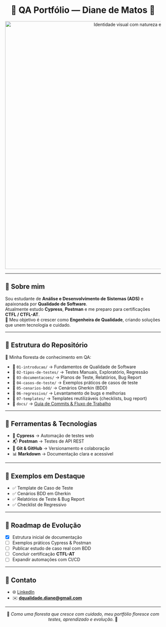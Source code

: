 <div align="center">

# 🌿 QA Portfólio — Diane de Matos 🌸  

<img src="Simbiose%20Entre%20Tecnologia%20e%20Natureza.png" width="800" alt="Identidade visual com natureza e QA" />



</div>

---

## 🌱 Sobre mim
Sou estudante de **Análise e Desenvolvimento de Sistemas (ADS)** e apaixonada por **Qualidade de Software**.  
Atualmente estudo **Cypress**, **Postman** e me preparo para certificações **CTFL / CTFL-AT**.  
🎯 Meu objetivo é crescer como **Engenheira de Qualidade**, criando soluções que unem tecnologia e cuidado.  

---

## 🌳 Estrutura do Repositório

📂 Minha floresta de conhecimento em QA:  

- 🍃 `01-introducao/` → Fundamentos de Qualidade de Software  
- 🌸 `02-tipos-de-testes/` → Testes Manuais, Exploratório, Regressão  
- 🐞 `03-documentacoes/` → Planos de Teste, Relatórios, Bug Report  
- 🌼 `04-casos-de-teste/` → Exemplos práticos de casos de teste  
- 🌿 `05-cenarios-bdd/` → Cenários Gherkin (BDD)  
- 🍂 `06-regressivo/` → Levantamento de bugs e melhorias  
- 🌻 `07-templates/` → Templates reutilizáveis (checklists, bug report)  
- 📘 `docs/` → [Guia de Commits & Fluxo de Trabalho](docs/guia-de-commits-e-fluxo.md)  

---

## 🌲 Ferramentas & Tecnologias
- 🧪 **Cypress** → Automação de testes web  
- 📬 **Postman** → Testes de API REST  
- 🐙 **Git & GitHub** → Versionamento e colaboração  
- 📊 **Markdown** → Documentação clara e acessível  

---

## 🌺 Exemplos em Destaque
- ✅ Template de Caso de Teste  
- ✅ Cenários BDD em Gherkin  
- ✅ Relatórios de Teste & Bug Report  
- ✅ Checklist de Regressivo  

---

## 🌵 Roadmap de Evolução
- [x] Estrutura inicial de documentação  
- [ ] Exemplos práticos Cypress & Postman  
- [ ] Publicar estudo de caso real com BDD  
- [ ] Concluir certificação **CTFL-AT**  
- [ ] Expandir automações com CI/CD  

---

## 🌼 Contato
- 🌐 [LinkedIn](https://www.linkedin.com/in/dianedematos)  
- ✉️ **dqualidade.diane@gmail.com**

---

<div align="center">

🌳 *Como uma floresta que cresce com cuidado, meu portfólio floresce com testes, aprendizado e evolução.* 🌸  

</div>
